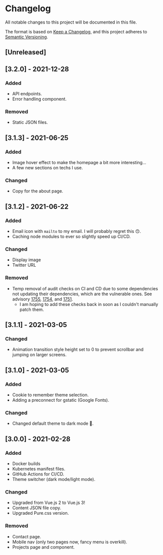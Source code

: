 # Changelog
All notable changes to this project will be documented in this file.

The format is based on [Keep a Changelog](https://keepachangelog.com/en/1.0.0/),
and this project adheres to [Semantic Versioning](https://semver.org/spec/v2.0.0.html).

## [Unreleased]

## [3.2.0] - 2021-12-28
### Added
- API endpoints.
- Error handling component.

### Removed
- Static JSON files.

## [3.1.3] - 2021-06-25

### Added
- Image hover effect to make the homepage a bit more interesting...
- A few new sections on techs I use.
### Changed
- Copy for the about page.

## [3.1.2] - 2021-06-22

### Added
- Email icon with `mailto` to my email. I will probably regret this 🙃.
- Caching node modules to ever so slightly speed up CI/CD.
### Changed
- Display image
- Twitter URL

### Removed
- Temp removal of audit checks on CI and CD due to some dependencies not updating their dependencies, which are the vulnerable ones. See advisory [1755](https://npmjs.com/advisories/1755), [1754](https://npmjs.com/advisories/1754), and [1751](https://npmjs.com/advisories/1751).
    - I am hoping to add these checks back in soon as I couldn't manually patch them.

## [3.1.1] - 2021-03-05
### Changed
- Animation transition style height set to 0 to prevent scrollbar and jumping on larger screens. 
## [3.1.0] - 2021-03-05
### Added
- Cookie to remember theme selection.
- Adding a preconnect for gstatic (Google Fonts).

### Changed
- Changed default theme to dark mode 🌙.

## [3.0.0] - 2021-02-28
### Added
- Docker builds
- Kubernetes manifest files.
- GitHub Actions for CI/CD.
- Theme switcher (dark mode/light mode).

### Changed
- Upgraded from Vue.js 2 to Vue.js 3!
- Content JSON file copy.
- Upgraded Pure.css version.

### Removed
- Contact page.
- Mobile nav (only two pages now, fancy menu is overkill).
- Projects page and component.

